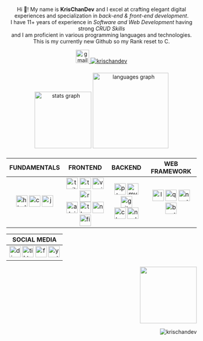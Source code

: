 <p align="center">Hi 👋! My name is <strong>KrisChanDev</strong> and I excel at crafting elegant digital experiences and specialization in <em>back-end & front-end development</em>. <br/>I have 11+ years of experience in <em>Software and Web Development</em> having strong <em>CRUD Skills</em> <br/>and I am proficient in various programming languages and technologies. <br/>This is my currently new Github so my Rank reset to C.</p>



<p align="center"> 
  <a href="mailto:chriciachan@gmail.com" target="_blank">
    <img src="https://img.shields.io/static/v1?message=Email%20me&logo=gmail&label=&color=D14836&logoColor=white&labelColor=&style=for-the-badge" height="35" alt="gmail logo"  />
  </a>
  <a href="https://github.com/ryo-ma/github-profile-trophy"><img src="https://github-profile-trophy.vercel.app/?username=krischandev&theme=discord" alt="krischandev" /></a> </p>



###

<div align="center">
  <img src="https://github-readme-stats.vercel.app/api?username=krischandev&hide_title=true&hide_rank=false&show_icons=true&include_all_commits=true&count_private=true&disable_animations=false&theme=codeSTACKr&locale=en&hide_border=true" height="150" alt="stats graph"  />
  <img src="https://github-readme-stats.vercel.app/api/top-langs?username=krischandev&locale=en&hide_title=true&layout=compact&card_width=320&langs_count=50&theme=codeSTACKr&hide_border=true" height="200" alt="languages graph"  />
</div>

###


<div align="center">

| FUNDAMENTALS  | FRONTEND      | BACKEND  | WEB FRAMEWORK  |
|:-------------:|:-------------:|:--------:|:--------------:|
| <a href="https://html.com"><img src="https://skillicons.dev/icons?i=html" height="30" alt="html5 logo"  /></a> <a href="https://web.dev/learn/css"><img src="https://skillicons.dev/icons?i=css" height="30" alt="css3 logo"  /></a> <a href="https://www.javascript.com"><img src="https://skillicons.dev/icons?i=js" height="30" alt="javascript logo"  /></a> | <a href="https://tailwindcss.com"><img src="https://cdn.simpleicons.org/tailwindcss/06B6D4" height="30" alt="tailwindcss logo"  /></a> <a href="https://www.typescriptlang.org"><img src="https://skillicons.dev/icons?i=ts" height="30" alt="typescript logo"  /></a> <a href="https://vuejs.org"><img src="https://cdn.simpleicons.org/vuedotjs/4FC08D" height="30" alt="vuejs logo"  /></a> <a href="https://react.dev"><img src="https://skillicons.dev/icons?i=react" height="30" alt="react logo"  /></a><br/><a href="https://alpinejs.dev"><img src="https://cdn.simpleicons.org/alpine.js/8BC0D0" height="30" alt="alpine logo"  /></a> <a href="https://threejs.org"><img src="https://skillicons.dev/icons?i=threejs" height="30" alt="threejs logo"  /></a> <a href="https://www.npmjs.com"><img src="https://cdn.simpleicons.org/npm/CB3837" height="30" alt="npm logo"  /></a> <a href="https://www.figma.com"><img src="https://cdn.jsdelivr.net/gh/devicons/devicon/icons/figma/figma-original.svg" height="30" alt="figma logo"  /></a> | <a href="https://www.php.net"><img src="https://cdn.simpleicons.org/php/777BB4" height="30" alt="php logo"  /></a> <a href="https://www.mysql.com"><img src="https://cdn.simpleicons.org/mysql/4479A1" height="30" alt="mysql logo"  /></a> <a href="https://git-scm.com"><img src="https://cdn.simpleicons.org/git/F05032" height="30" alt="git logo"  /></a><br/><a href="https://www.cloudflare.com"><img src="https://skillicons.dev/icons?i=cloudflare" height="30" alt="cloudflare logo"  /></a> <a href="https://nodejs.org/en"><img src="https://cdn.simpleicons.org/nodedotjs/339933" height="30" alt="nodejs logo"  /></a> | <a href="https://laravel.com"><img src="https://cdn.jsdelivr.net/gh/devicons/devicon/icons/laravel/laravel-original.svg" height="30" alt="laravel logo"  /></a> <a href="https://quasar.dev"><img src="https://cdn.jsdelivr.net/gh/devicons/devicon/icons/quasar/quasar-plain.svg" height="30" alt="quasar logo"  /></a> <a href="https://nextjs.org"><img src="https://skillicons.dev/icons?i=nextjs" height="30" alt="nextjs logo"  /></a> <a href="https://getbootstrap.com"><img src="https://skillicons.dev/icons?i=bootstrap" height="30" alt="bootstrap logo"  /> |

  | SOCIAL MEDIA  | 
  |:-------------:|
  | <a href="https://discord.com" target="_blank" rel="noopener noreferrer"><img src="https://cdn.simpleicons.org/discord/5865F2" height="30" alt="discord logo"  /></a> <a href="https://www.tiktok.com/@krischan_dev" target="_blank" rel="noopener noreferrer"><img src="https://cdn.simpleicons.org/tiktok/FFFFFF" height="30" alt="tiktok logo"  /></a> <a href="https://facebook.com" target="_blank" rel="noopener noreferrer"><img src="https://cdn.simpleicons.org/facebook/0866FF" height="30" alt="facebook logo"  /></a> <a href="https://youtube.com" target="_blank" rel="noopener noreferrer"><img src="https://cdn.simpleicons.org/youtube/FF0000" height="30" alt="youtube logo"  /></a> |
  
</div>

<div align="center">
  
  
  
  


  <img align="right" height="150" src="https://i.giphy.com/media/v1.Y2lkPTc5MGI3NjExZHV5MjByc2t6NWVwZW82ejVxMjdpNTcycmFxa3Q3dzBnMmVsMnhoNCZlcD12MV9pbnRlcm5hbF9naWZfYnlfaWQmY3Q9Zw/78XCFBGOlS6keY1Bil/giphy.gif"  />
</div>

<br clear="both">
<p align="right"> <img src="https://komarev.com/ghpvc/?username=krischandev&label=Profile%20views&color=0e75b6&style=flat" alt="krischandev" /> </p>
